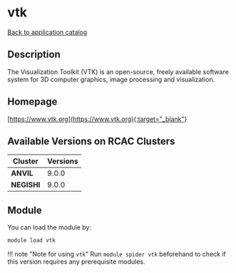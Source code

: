 # vtk

[Back to application catalog](../app_catalog.md)

## Description

The Visualization Toolkit (VTK) is an open-source, freely available software system for 3D computer graphics, image processing and visualization.

## Homepage

[https://www.vtk.org](https://www.vtk.org){:target="_blank"}

## Available Versions on RCAC Clusters

|Cluster|Versions|
|---|---|
**ANVIL**|9.0.0
**NEGISHI**|9.0.0

## Module

You can load the module by:

```bash
module load vtk
```

!!! note "Note for using `vtk`"
    Run `module spider vtk` beforehand to check if this version requires any prerequisite modules.
